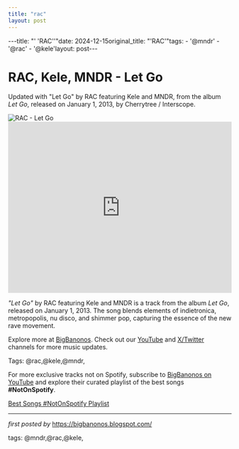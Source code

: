 ```yaml
---
title: "rac"
layout: post
---
```

---title: "' 'RAC''"date: 2024-12-15original_title: "'RAC'"tags:  - '@mndr'  - '@rac'  - '@kele'layout: post---<!-- Title of the Post --><h1 >RAC, Kele, MNDR - Let Go</h1> <!-- Introductory Text --><p >Updated with "Let Go" by RAC featuring Kele and MNDR, from the album *Let Go*, released on January 1, 2013, by Cherrytree / Interscope.</p> <!-- Featured Image --><div > <img src="https://ninjatune.net/images/artists/rac-main.jpg" alt="RAC - Let Go" /></div> <!-- YouTube Video Embed --><div > <iframe width="100%" height="385" src="https://www.youtube.com/embed/SeXBiXcEBkY" title="RAC - Let Go ft. Kele, MNDR" frameborder="0" allow="accelerometer; autoplay; clipboard-write; encrypted-media; gyroscope; picture-in-picture; web-share" referrerpolicy="strict-origin-when-cross-origin" allowfullscreen></iframe></div> <!-- Song Information --><div > <p><em>"Let Go"</em> by RAC featuring Kele and MNDR is a track from the album *Let Go*, released on January 1, 2013. The song blends elements of indietronica, metropopolis, nu disco, and shimmer pop, capturing the essence of the new rave movement.</p></div> <!-- Footer Links --><div > <p>Explore more at <a href="https://bigbanonos.blogspot.com/" target="_blank">BigBanonos</a>. Check out our <a href="https://www.youtube.com/@BigBanonos" target="_blank">YouTube</a> and <a href="https://x.com/bigbanonos" target="_blank">X/Twitter</a> channels for more music updates.</p></div> <!-- Tags --><p >Tags: @rac,@kele,@mndr,</p><!--Subscribe and Playlist Links--><div>    <p>For more exclusive tracks not on Spotify, subscribe to <a href="https://www.youtube.com/@BigBanonos" target="_blank">BigBanonos on YouTube</a> and explore their curated playlist of the best songs <strong>#NotOnSpotify</strong>.</p>    <p><a href="https://www.youtube.com/playlist?list=PLtuNtuTatqI0kFahUCbtbfenC_ET5O_tr" target="_blank">Best Songs #NotOnSpotify Playlist<br /></a></p></div><hr /><p><em>first posted by</em> <a href="https://bigbanonos.blogspot.com/" rel="noopener" target="_new">https://bigbanonos.blogspot.com/</a></p><p>tags: @mndr,@rac,@kele,</p>